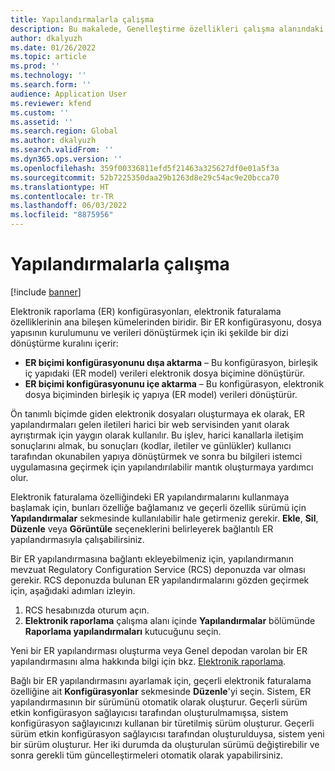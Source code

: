```yaml
---
title: Yapılandırmalarla çalışma
description: Bu makalede, Genelleştirme özellikleri çalışma alanındaki Elektronik raporlama (ER) yapılandırmalarıyla çalışmaya yönelik ana senaryona dair genel bir bakış sağlanmaktadır.
author: dkalyuzh
ms.date: 01/26/2022
ms.topic: article
ms.prod: ''
ms.technology: ''
ms.search.form: ''
audience: Application User
ms.reviewer: kfend
ms.custom: ''
ms.assetid: ''
ms.search.region: Global
ms.author: dkalyuzh
ms.search.validFrom: ''
ms.dyn365.ops.version: ''
ms.openlocfilehash: 359f00336811efd5f21463a325627df0e01a5f3a
ms.sourcegitcommit: 52b7225350daa29b1263d8e29c54ac9e20bcca70
ms.translationtype: HT
ms.contentlocale: tr-TR
ms.lasthandoff: 06/03/2022
ms.locfileid: "8875956"
---
```

# <a name="work-with-configurations"></a>Yapılandırmalarla çalışma

[!include [banner](../includes/banner.md)]

Elektronik raporlama (ER) konfigürasyonları, elektronik faturalama özelliklerinin ana bileşen kümelerinden biridir. Bir ER konfigürasyonu, dosya yapısının kurulumunu ve verileri dönüştürmek için iki şekilde bir dizi dönüştürme kuralını içerir:

- **ER biçimi konfigürasyonunu dışa aktarma** – Bu konfigürasyon, birleşik iç yapıdaki (ER model) verileri elektronik dosya biçimine dönüştürür.
- **ER biçimi konfigürasyonunu içe aktarma** – Bu konfigürasyon, elektronik dosya biçiminden birleşik iç yapıya (ER model) verileri dönüştürür.

Ön tanımlı biçimde giden elektronik dosyaları oluşturmaya ek olarak, ER yapılandırmaları gelen iletileri harici bir web servisinden yanıt olarak ayrıştırmak için yaygın olarak kullanılır. Bu işlev, harici kanallarla iletişim sonuçlarını almak, bu sonuçları (kodlar, iletiler ve günlükler) kullanıcı tarafından okunabilen yapıya dönüştürmek ve sonra bu bilgileri istemci uygulamasına geçirmek için yapılandırılabilir mantık oluşturmaya yardımcı olur.

Elektronik faturalama özelliğindeki ER yapılandırmalarını kullanmaya başlamak için, bunları özelliğe bağlamanız ve geçerli özellik sürümü için **Yapılandırmalar** sekmesinde kullanılabilir hale getirmeniz gerekir. **Ekle**, **Sil**, **Düzenle** veya **Görüntüle** seçeneklerini belirleyerek bağlantılı ER yapılandırmasıyla çalışabilirsiniz.

Bir ER yapılandırmasına bağlantı ekleyebilmeniz için, yapılandırmanın mevzuat Regulatory Configuration Service (RCS) deponuzda var olması gerekir. RCS deponuzda bulunan ER yapılandırmalarını gözden geçirmek için, aşağıdaki adımları izleyin.

1. RCS hesabınızda oturum açın.
2. **Elektronik raporlama** çalışma alanı içinde **Yapılandırmalar** bölümünde **Raporlama yapılandırmaları** kutucuğunu seçin.

Yeni bir ER yapılandırması oluşturma veya Genel depodan varolan bir ER yapılandırmasını alma hakkında bilgi için bkz. [Elektronik raporlama](../../fin-ops-core/dev-itpro/analytics/general-electronic-reporting.md).

Bağlı bir ER yapılandırmasını ayarlamak için, geçerli elektronik faturalama özelliğine ait **Konfigürasyonlar** sekmesinde **Düzenle**'yi seçin. Sistem, ER yapılandırmasının bir sürümünü otomatik olarak oluşturur. Geçerli sürüm etkin konfigürasyon sağlayıcısı tarafından oluşturulmamışsa, sistem konfigürasyon sağlayıcınızı kullanan bir türetilmiş sürüm oluşturur. Geçerli sürüm etkin konfigürasyon sağlayıcısı tarafından oluşturulduysa, sistem yeni bir sürüm oluşturur. Her iki durumda da oluşturulan sürümü değiştirebilir ve sonra gerekli tüm güncelleştirmeleri otomatik olarak yapabilirsiniz.
